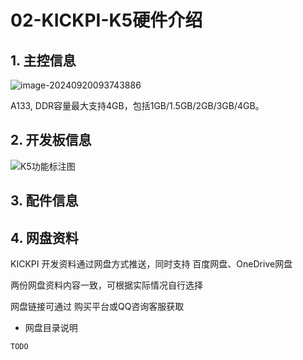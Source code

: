 # 02-KICKPI-K5硬件介绍



## 1. 主控信息

![image-20240920093743886](C:\Users\16708\AppData\Roaming\Typora\typora-user-images\image-20240920093743886.png)

A133, DDR容量最大支持4GB，包括1GB/1.5GB/2GB/3GB/4GB。

## 2. 开发板信息

![K5功能标注图](http://tanzhtanzh.oss-cn-shenzhen.aliyuncs.com/img/K5功能标注图.jpg)

## 3. 配件信息





## 4. 网盘资料

KICKPI 开发资料通过网盘方式推送，同时支持 百度网盘、OneDrive网盘

两份网盘资料内容一致，可根据实际情况自行选择

网盘链接可通过 购买平台或QQ咨询客服获取

* 网盘目录说明

```
TODO
```

